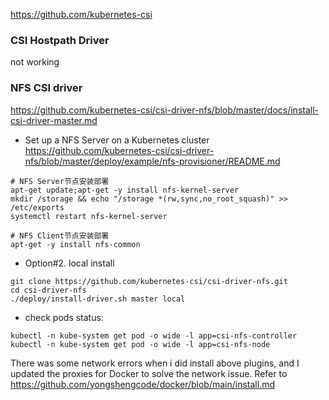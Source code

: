 
https://github.com/kubernetes-csi

### CSI Hostpath Driver

not working


### NFS CSI driver
https://github.com/kubernetes-csi/csi-driver-nfs/blob/master/docs/install-csi-driver-master.md

- Set up a NFS Server on a Kubernetes cluster
https://github.com/kubernetes-csi/csi-driver-nfs/blob/master/deploy/example/nfs-provisioner/README.md

```
# NFS Server节点安装部署
apt-get update;apt-get -y install nfs-kernel-server
mkdir /storage && echo "/storage *(rw,sync,no_root_squash)" >> /etc/exports
systemctl restart nfs-kernel-server

# NFS Client节点安装部署
apt-get -y install nfs-common
```



 - Option#2. local install
```console
git clone https://github.com/kubernetes-csi/csi-driver-nfs.git
cd csi-driver-nfs
./deploy/install-driver.sh master local
```

- check pods status:
```console
kubectl -n kube-system get pod -o wide -l app=csi-nfs-controller
kubectl -n kube-system get pod -o wide -l app=csi-nfs-node
```

There was some network errors when i did install above plugins, and I updated the proxies for Docker to solve the network issue. Refer to https://github.com/yongshengcode/docker/blob/main/install.md
